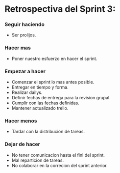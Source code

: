 # Retrospectiva del Sprint 3:

### **Seguir haciendo**
* Ser prolijos.

### **Hacer mas**
* Poner nuestro esfuerzo en hacer el sprint.


### **Empezar a hacer**
* Comenzar el sprint lo mas antes posible.
* Entregar en tiempo y forma.
* Realizar dailys.
* Definir fechas de entrega para la revision grupal.
* Cumplir con las fechas definidas.
* Mantener actualizado trello.

### **Hacer menos**
* Tardar con la distribucion de tareas.

### **Dejar de hacer**
* No tener comunicacion hasta el finl del sprint.
* Mal reparticion de tareas.
* No colaborar en la correcion del sprint anterior.